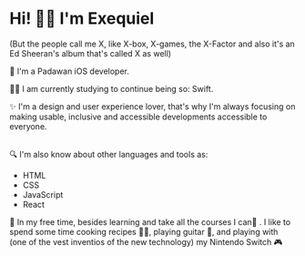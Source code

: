 <h1>Hi! 👋🏼 I'm Exequiel </h1> 
(But the people call me X, like X-box, X-games, 
the X-Factor and also it's an Ed Sheeran's album that's called X as well)
</hr>

🚀 I'm a Padawan iOS developer.

💪🏼 I am currently studying to continue being so: Swift.

✨ I'm a design and user experience lover, that's why I'm always focusing on making usable, 
inclusive and accessible developments accessible to everyone.

</br>
🔍 I'm also know about other languages and tools as:

- HTML
- CSS
- JavaScript
- React 

🦄 In my free time, besides learning and take all the courses I can📖 . I like to spend some time cooking recipes 👨‍🍳,
playing guitar 🎸, and playing with (one of the vest inventios of the new technology) my Nintendo Switch 🎮
</br>
